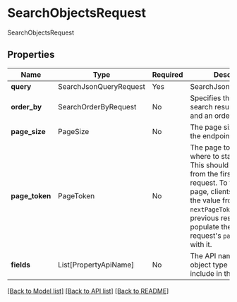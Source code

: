 # SearchObjectsRequest

SearchObjectsRequest

## Properties
Name | Type | Required | Description |
------------ | ------------- | ------------- | ------------- |
**query** | SearchJsonQueryRequest | Yes | SearchJsonQueryRequest |
**order_by** | SearchOrderByRequest | No | Specifies the ordering of search results by a field and an ordering direction. |
**page_size** | PageSize | No | The page size to use for the endpoint. |
**page_token** | PageToken | No | The page token indicates where to start paging. This should be omitted from the first page's request. To fetch the next page, clients should take the value from the `nextPageToken` field of the previous response and populate the next request's `pageToken` field with it.  |
**fields** | List[PropertyApiName] | No | The API names of the object type properties to include in the response.  |


[[Back to Model list]](../../README.md#documentation-for-models) [[Back to API list]](../../README.md#documentation-for-api-endpoints) [[Back to README]](../../README.md)
